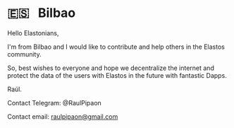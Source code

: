 #  🇪🇸 &nbsp; Bilbao


Hello Elastonians, 

I'm from Bilbao and I would like to contribute and help others in the Elastos community. 

So, best wishes to everyone and hope we decentralize the internet and protect the data of the users with Elastos in the future with fantastic Dapps.

Raúl.

Contact Telegram: @RaulPipaon

Contact email: raulpipaon@gmail.com
